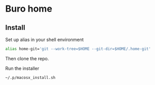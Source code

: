 # Buro home

## Install

Set up alias in your shell environment

```bash
alias home-git='git --work-tree=$HOME --git-dir=$HOME/.home-git'
```

Then clone the repo.

Run the installer

```bash
~/.p/macosx_install.sh
```

